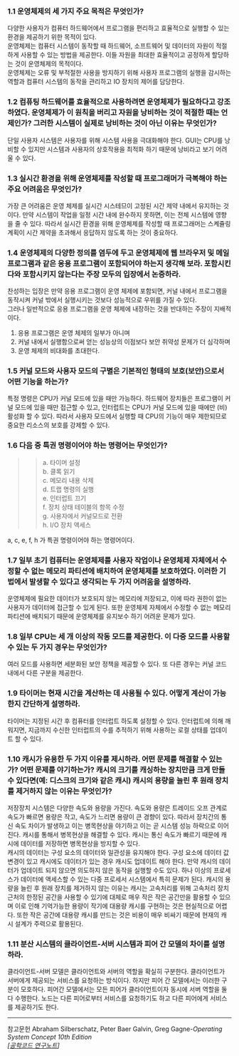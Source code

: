 ### 1.1 운영체제의 세 가지 주요 목적은 무엇인가?
다양한 사용자가 컴퓨터 하드웨어에서 프로그램을 편리하고 효율적으로 실행할 수 있는 환경을 제공하기 위한 목적이 있다.  
운영체제는 컴퓨터 시스템이 동작할 때 하드웨어, 소프트웨어 및 데이터의 자원이 적절하게 사용할 수 있는 방법을 제공한다. 이들 자원을 최대한 효율적이고 공정하게 할당하는 것이 운영체제의 목적이다.  
운영체제는 오류 및 부적절한 사용을 방지하기 위해 사용자 프로그램의 실행을 감시하는 역할과 컴퓨터 시스템의 동작을 관리하고 IO 장치의 제어를 담당한다.  

### 1.2 컴퓨팅 하드웨어를 효율적으로 사용하려면 운영체제가 필요하다고 강조하였다. 운영체제가 이 원칙을 버리고 자원을 낭비하는 것이 적절한 때는 언제인가? 그러한 시스템이 실제로 낭비하는 것이 아닌 이유는 무엇인가?
단일 사용자 시스템은 사용자를 위해 시스템 사용을 극대화해야 한다. GUI는 CPU를 낭비할 수 있지만 시스템과 사용자의 상호작용을 최적화 하기 때문에 낭비라고 보기 어려울 수 있다.

### 1.3 실시간 환경을 위해 운영체제를 작성할 때 프로그래머가 극복해야 하는 주요 어려움은 무엇인가?
가장 큰 어려움은 운영 체제를 실시간 시스테므이 고정된 시간 제약 내에서 유지하는 것이다. 만약 시스템이 작업을 일정 시간 내에 완수하지 못하면, 이는 전체 시스템에 영향을 줄 수 있다. 따라서 실시간 환경을 위해 운영체제를 작성할 때 프로그래머는 스켸쥴링 계획이 시간 제약을 초과해서 응답하지 않도록 하는 것이 중요하다.

### 1.4 운영체제의 다양한 정의를 염두에 두고 운영체제에 웹 브라우저 및 메일 프로그램과 같은 응용 프로그램이 포함되어야 하는지 생각해 보라. 포함시킨다와 포함시키지 않는다는 주장 모두의 입장에서 논증하라.
찬성하는 입장은 만약 응용 프로그램이 운영 체제에 포함되면, 커널 내에서 프로그램을 동작시켜 커널 밖에서 실행시키는 것보다 성능적으로 우위를 가질 수 있다.  
그러나 일반적으로 응용 프로그램을 운영 체제에 내장하는 것을 반대하는 주장이 지배적이다.
1. 응용 프로그램은 운영 체제의 일부가 아니며
2. 커널 내에서 실행함으로써 얻는 성능상의 이점보다 보안 취약성 문제가 더 심각하며
3. 운영 체제의 비대화를 초대한다. 

### 1.5 커널 모드와 사용자 모드의 구별은 기본적인 형태의 보호(보안)으로서 어떤 기능을 하는가?
특정 명령은 CPU가 커널 모드에 있을 때만 가능하다. 하드웨어 장치들은 프로그램이 커널 모드에 있을 때만 접근할 수 있고, 인터럽트는 CPU가 커널 모드에 있을 때에만 (비)활성화 할 수 있다. 따라서 사용자 모드에서 실행할 때 CPU의 기능이 매우 제한되므로 중요한 리소스의 보호를 강제할 수 있다.

### 1.6 다음 중 특권 명령이어야 하는 명령어는 무엇인가?  
>> a. 타이머 설정  
>> b. 클록 읽기  
>> c. 메모리 내용 삭제  
>> d. 트랩 명령의 실행  
>> e. 인터럽트 끄기  
>> f. 장치 상태 테이블의 항목 수정  
>> g. 사용자에서 커널모드로 전환  
>> h. I/O 장치 액세스  

a, c, e, f, h 가 특권 명령이어야 하는 명령어이다. 

### 1.7 일부 초기 컴퓨터는 운영체제를 사용자 작업이나 운영체제 자체에서 수정할 수 없는 메모리 파티션에 배치하여 운영체제를 보호하였다. 이러한 기법에서 발생할 수 있다고 생각되는 두 가지 어려움을 설명하라.
운영체제에 필요한 데이터가 보호되지 않는 메모리에 저장되고, 이에 따라 권한이 없는 사용자가 데이터에 접근할 수 있게 된다.
또한 운영체제 자체에서 수정할 수 없는 메모리 파티션에 배치되기 때문에 운영체제를 유지보수 하기 어려운 문제가 있다.

### 1.8 일부 CPU는 세 개 이상의 작동 모드를 제공한다. 이 다중 모드를 사용할 수 있는 두 가지 경우는 무엇인가?
여러 모드를 사용하면 세분화된 보안 정책을 제공할 수 있다. 또 다른 경우는 커널 코드 내에서 다른 구분을 제공한다.

### 1.9 타이머는 현재 시간을 계산하는 데 사용될 수 있다. 어떻게 계산이 가능한지 간단하게 설명하라.
타이머는 지정된 시간 후 컴퓨터를 인터럽트 하도록 설정할 수 있다. 인터럽트에 의해 깨워지면, 지금까지 수신한 인터럽트의 수를 추적하기 위해 사용하는 로컬 상태를 업데이트 할 수 있다. 

### 1.10 캐시가 유용한 두 가지 이유를 제시하라. 어떤 문제를 해결할 수 있는가? 어떤 문제를 야기하는가? 캐시의 크기를 캐싱하는 장치만큼 크게 만들 수 있다면(예: 디스크의 크기와 같은 캐시) 캐시의 용량을 늘린 후 원래 장치를 제거하지 않는 이유는 무엇인가?
저장장치 시스템은 다양한 속도와 용량을 가진다. 속도와 용량은 트레이드 오프 관계로 속도가 빠르면 용량은 작고, 속도가 느리면 용량이 큰 경향이 있다. 따라서 장치간의 통신 속도 차이가 발생하고 이는 병목현상을 야기하고 이는 곧 시스템 성능 하락으로 이어진다. 캐시를 통해서 병목현상을 해결할 수 있다. 캐시는 통신 속도가 빠르기 때문에 캐시에 데이터를 저장하면 병목현상을 방지할 수 있다.  
캐시의 데이터는 구성 요소의 데이터와 일관성을 유지해야 한다. 구성 요소에 데이터 값 변경이 있고 캐시에도 데이터가 있는 경우 캐시도 업데이트 해야 한다. 만약 캐시의 데이터가 업데이트 되지 않으면 의도하지 않은 동작을 실행할 수도 있다. 하나 이상의 프로세스가 데이터에 액세스할 수 있는 다중 프로세서 시스템에서 특히 문제가 된다.
캐시의 용량을 늘린 후 원래 장치를 제거하지 않는 이유는 캐시는 고속처리를 위해 고속처리 장치 근처의 한정된 공간을 사용할 수 있기에 대체로 매우 작은 작은 공간만을 활용할 수 있으며 이로 인해 기억가능한 용량이 작기에 대용량 캐시를 구현하는 것은 현실적으로 어렵다. 또한 작은 공간에 대용량 캐시를 만드는 것은 비용이 매우 비싸기 때문에 현재의 캐시 설계가 주력으로 활용된다.

### 1.11 분산 시스템의 클라이언트-서버 시스템과 피어 간 모델의 차이를 설명하라.
클라이언트-서버 모델은 클라이언트와 서버의 역할을 확실히 구분한다. 클라이언트가 서버에게 제공되는 서비스를 요청하는 방식이다. 하지만 피어 간 모델에서는 이러한 구분이 모호하다. 피어간 모델에서는 모든 피어가 클라이언트이자 동시에 서버 역할을 둘 다 수행한다. 노드는 다른 피어로부터 서비스를 요청하기도 하고 다른 피어에게 서비스를 제공하기도 한다.


---
참고문헌
Abraham Silberschatz, Peter Baer Galvin, Greg Gagne-<i>Operating System Concept 10th Edition  
[<a href='https://engineeringcode.tistory.com/138'>공학코드 연구노트</a>]